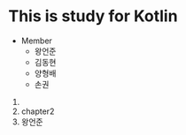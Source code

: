 This is study for Kotlin
========================

* Member
  * 왕언준
  * 김동현
  * 양형배
  * 손권
  
1. 
2. chapter2
 1. 왕언준
